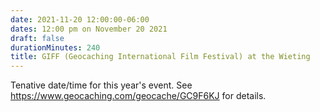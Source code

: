 ```yaml
---
date: 2021-11-20 12:00:00-06:00
dates: 12:00 pm on November 20 2021
draft: false
durationMinutes: 240
title: GIFF (Geocaching International Film Festival) at the Wieting
---
```


Tenative date/time for this year's event.  See https://www.geocaching.com/geocache/GC9F6KJ for details.